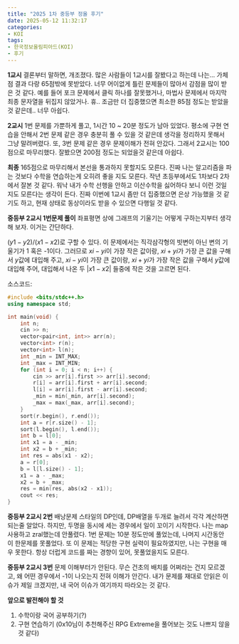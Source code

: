 ```yaml
---
title: "2025 1차 중등부 정올 후기"
date: 2025-05-12 11:32:17
categories:
- KOI
tags:
- 한국정보올림피아드(KOI)
- 후기
---
```

**1교시**
결론부터 말하면, 개조졌다. 많은 사람들이 1교시를 잘봤다고 하는데 나는… 가체점 결과 다랑 65점밖에 못받았다. 너무 어이없게 틀린 문제들이 많아서 감점을 많이 받은 것 같다. 예를 들어 포크 문제에서 클릭 하나를 잘못했거나, 마법사 문제에서 마지막 최종 문자열을 뒤집지 않았거나. 휴.. 조금만 더 집중했으면 최소한 85점 정도는 받았을 것 같은데.. 너무 아쉽다.

**2교시**
1번 문제를 가뿐하게 풀고, 1시간 10 ~ 20분 정도가 남아 있었다. 평소에 구현 연습을 안해서 2번 문제 같은 경우 충분히 풀 수 있을 것 같은데 생각을 정리하지 못해서 그냥 말려버렸다. 또, 3번 문제 같은 경우 문제이해가 전혀 안갔다. 그래서 2교시는 100점으로 마무리했다. 잘봤으면 200점 정도는 되었을것 같은데 아쉽다.

**최종**
165점으로 마무리해서 본선을 통과하지 못할지도 모른다. 진짜 나는 알고리즘을 파는 것보다 수학을 연습하는게 오히려 좋을 지도 모른다. 작년 초등부에서도 1차보다 2차에서 잘본 것 같다. 워낙 내가 수학 선행을 안하고 이산수학을 싫어하다 보니 이런 것일지도 모른다는 생각이 든다. 진짜 이번에 1교시 좀만 더 집중했으면 은상 가능했을 것 같기도 하고, 현재 상태로 동상이라도 받을 수 있으면 다행일 것 같다.

**중등부 2교시 1번문제 풀이**
좌표평면 상에 그래프의 기울기는 어떻게 구하는지부터 생각해 보자. 이거는 간단하다. 

$(y1 - y2) / (x1 - x2)$로 구할 수 있다. 이 문제에서는 직각삼각형의 빗변이 아닌 변의 기울기가 1 혹은 -1이다. 그러므로 $xi - yi$이 가장 작은 값이랑, $xi + yi$가 가장 큰 값을 구해서 $y$값에 대입해 주고, $xi - yi$이 가장 큰 값이랑, $xi + yi$가 가장 작은 값을 구해서 $y$값에 대입해 주어, 대입해서 나온 두 $|x1 - x2|$ 들중에 작은 것을 고르면 된다.

소스코드:
```cpp
#include <bits/stdc++.h>
using namespace std;

int main(void) {
    int n;
    cin >> n;
    vector<pair<int, int>> arr(n);
    vector<int> r(n);
    vector<int> l(n);
    int _min = INT_MAX;
    int _max = INT_MIN;
    for (int i = 0; i < n; i++) {
        cin >> arr[i].first >> arr[i].second;
        r[i] = arr[i].first + arr[i].second;
        l[i] = arr[i].first - arr[i].second;
        _min = min(_min, arr[i].second);
        _max = max(_max, arr[i].second);
    }
    sort(r.begin(), r.end());
    int a = r[r.size() - 1];
    sort(l.begin(), l.end());
    int b = l[0];
    int x1 = a - _min;
    int x2 = b + _min;
    int res = abs(x1 - x2);
    a = r[0];
    b = l[l.size() - 1];
    x1 = a - _max;
    x2 = b + _max;
    res = min(res, abs(x2 - x1));
    cout << res;
}
```

**중등부 2교시 2번**
배낭문제 스타일의 DP인데, DP배열을 두개로 늘려서 각각 계산하면 되는줄 알았다. 하지만, 두명을 동시에 세는 경우에서 일이 꼬이기 시작한다. 나는 map 사용하고 zral했는데 안풀렸다. 1번 문제는 10분 정도만에 풀었는데, 나머지 시간동안 이 한문제를 못풀었다. 또 이 문제는 적당한 구현 실력이 필요하였지만, 나는 구현을 매우 못한다. 항상 더럽게 코드를 짜는 경향이 있어, 못풀었을지도 모른다.

**중등부 2교시 3번**
문제 이해부터가 안된다. 무슨 건초의 배치를 어쩌라는 건지 모르겠고, 왜 어떤 경우에서 -1이 나오는지 전혀 이해가 안간다. 내가 문제를 재대로 안읽은 이슈가 제일 크겠지만, 내 국어 이슈가 여기까지 따라오는 것 같다.

**앞으로 발전해야 할 것**
1. 수학이랑 국어 공부하기(?)
2. 구현 연습하기 (0x10님이 추천해주신 RPG Extreme을 풀어보는 것도 나쁘지 않을 것 같다)

